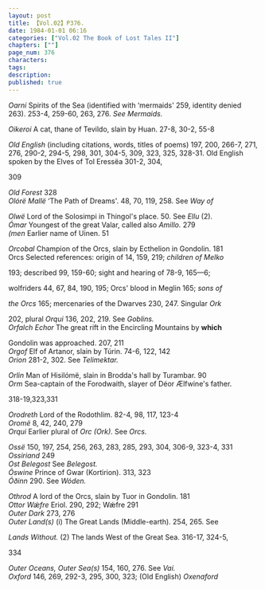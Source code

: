 ```yaml
---
layout: post
title: 【Vol.02】P376.
date: 1984-01-01 06:16
categories: ["Vol.02 The Book of Lost Tales II"]
chapters: [""]
page_num: 376
characters: 
tags: 
description: 
published: true
---
```


<p style="text-indent: 0;">
<I>Oarni    </I>Spirits of the Sea (identified with ‘mermaids' 259, identity denied 263). 253-4, 259-60, 263, 276. <I>See Mermaids.</I>
</p>

<I>Oikeroi    </I>A cat, thane of Tevildo, slain by Huan. 27-8, 30-2, 55-8

<I>Old English </I>(including citations, words, titles of poems) 197, 200, 266-7, 271, 276, 290-2, 294-5, 298, 301, 304-5, 309, 323, 325, 328-31. Old English spoken by the Elves of Tol Eressëa 301-2, 304,

309

<I>Old Forest    </I>328<BR><I>Olórë Mallë    </I>‘The Path of Dreams'. 48, 70, 119, 258. See <I>Way of</I>

<I>Olwë   </I>Lord of the Solosimpi in Thingol's place. 50. See <I>Ellu </I>(2).<BR><I>Ómar  </I>Youngest of the great Valar, called also <I>Amillo. </I>279<BR><I>(men     </I>Earlier name of Uinen. 51

<I>Orcobal    </I>Champion of the Orcs, slain by Ecthelion in Gondolin. 181<BR>Orcs     Selected references: origin of 14, 159, 219; <I>children of Melko</I>

193; described 99, 159-60; sight and hearing of 78-9, 165—6;

wolfriders 44, 67, 84, 190, 195; Orcs' blood in Meglin 165; <I>sons of</I>

<I>the Orcs </I>165; mercenaries of the Dwarves 230, 247. Singular <I>Ork</I>

202, plural <I>Orqui </I>136, 202, 219. See <I>Goblins.<BR>Orfalch Echor    </I>The great rift in the Encircling Mountains by <B>which</B>

Gondolin was approached. 207, 211<BR><I>Orgof    </I>Elf of Artanor, slain by Túrin. 74-6, 122, 142<BR><I>Orion     </I>281-2, 302. See <I>Telimektar.</I>

<I>Orlin     </I>Man of Hisilómë, slain in Brodda's hall by Turambar. 90<BR><I>Orm     </I>Sea-captain of the Forodwaith, slayer of Déor Ælfwine's father.

318-19,323,331

<I>Orodreth     </I>Lord of the Rodothlim. 82-4, 98, 117, 123-4<BR><I>Oromë   </I>8, 42, 240, 279<BR><I>Orqui    </I>Earlier plural of <I>Orc (Ork). </I>See <I>Orcs.</I>

<I>Ossë   </I>150, 197, 254, 256, 263, 283, 285, 293, 304, 306-9, 323-4, 331<BR><I>Ossiriand    </I>249<BR><I>Ost Belegost    </I>See <I>Belegost.<BR>Óswine   </I>Prince of Gwar (Kortirion). 313, 323<BR><I>Óðinn   </I>290. See <I>Wóden.</I>

<I>Othrod    </I>A lord of the Orcs, slain by Tuor in Gondolin. 181<BR><I>Ottor Wǽfre   </I>Eriol. 290, 292; Wǽfre 291<BR><I>Outer Dark    </I>273, 276<BR><I>Outer Land(s)     </I>(i) The Great Lands (Middle-earth). 254, 265. See

<I>Lands Without. </I>(2) The lands West of the Great Sea. 316-17, 324-5,

334

<I>Outer Oceans, Outer Sea(s)     </I>154, 160, 276. See <I>Vai.<BR>Oxford    </I>146, 269, 292-3, 295, 300, 323; (Old English) <I>Oxenaford</I>

